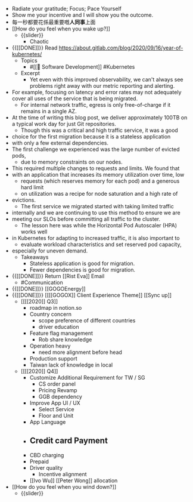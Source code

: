 - Radiate your gratitude; Focus; Pace Yourself
- Show me your incentive and I will show you the outcome.
- 每一秒都要花係最重要嘅**人同事**上面
- [[How do you feel when you wake up?]]
    - {{slider}}
        - Chaotic
- {{[[DONE]]}} Read https://about.gitlab.com/blog/2020/09/16/year-of-kubernetes/
    - Topics
        - #[[🔢 Software Development]] #Kubernetes
    - Excerpt
        - Yet even with this improved observability, we can't always see problems right away with our metric reporting and alerting.
- For example, focusing on latency and error rates may not adequately cover all uses of the service that is being migrated.
    - For internal network traffic, egress is only free-of-charge if it remains in a single AZ.
- At the time of writing this blog post, we deliver approximately 100TB on a typical work day for just Git repositories.
    - Though this was a critical and high traffic service, it was a good 
- choice for the first migration because it is a stateless application 
- with only a few external dependencies.
- The first challenge we experienced was the large number of evicted pods,
    - due to memory constraints on our nodes.
- This required multiple changes to requests and limits. We found that 
- with an application that increases its memory utilization over time, low
    - requests (which reserves memory for each pod) and a generous hard limit
    - on utilization was a recipe for node saturation and a high rate of 
- evictions.
    - The first service we migrated started with taking limited traffic 
- internally and we are continuing to use this method to ensure we are 
- meeting our SLOs before committing all traffic to the cluster.
    - The lesson here was while the Horizontal Pod Autoscaler (HPA) works well 
- in Kubernetes for adapting to increased traffic, it is also important to
    - evaluate workload characteristics and set reserved pod capacity, 
- especially for uneven demand.
    - Takeaways
        - Stateless application is good for migration.
        - Fewer dependencies is good for migration.
- {{[[DONE]]}} Return [[Rist Eva]] Email 
    - #Communication
- {{[[DONE]]}} [[GOGOEnergy]]
- {{[[DONE]]}}  [[[[GOGOX]] Client Experience Theme]] [[Sync up]]
    - [[[[2020]] Q3]] 
        - roadmap in notion.so
        - Country concern
            - scope preference of different countries
            - driver education
        - Feature flag management
            - Rob share knowledge
        - Operation heavy
            - need more alignment before head
        - Production support
        - Taiwan lack of knowledge in local
    - [[[[2020]] Q4]]
        - Customize Additional Requirement for TW / SG
            - CS order panel
            - Pricing Revamp
            - GGB dependency
        - Improve App UI / UX
            - Select Service
            - Floor and Unit
        - App Language
        - Credit card Payment
            - 
        - CBD charging
        - Prepaid
        - Driver quality
            - Incentive alignment
        - [[Ivo Wu]] [[Peter Wong]] allocation
- [[How do you feel when you wind down?]]
    - {{slider}}
